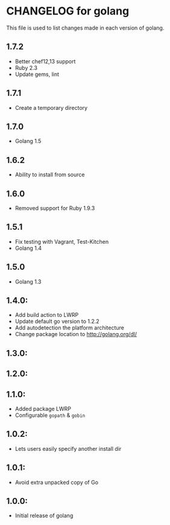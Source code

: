 # CHANGELOG for golang

This file is used to list changes made in each version of golang.

## 1.7.2

* Better chef12,13 support
* Ruby 2.3
* Update gems, lint

## 1.7.1

* Create a temporary directory 

## 1.7.0

* Golang 1.5

## 1.6.2

* Ability to install from source

## 1.6.0

* Removed support for Ruby 1.9.3

## 1.5.1

* Fix testing with Vagrant, Test-Kitchen
* Golang 1.4

## 1.5.0

* Golang 1.3

## 1.4.0:

* Add build action to LWRP
* Update default go version to 1.2.2
* Add autodetection the platform architecture
* Change package location to http://golang.org/dl/

## 1.3.0:

## 1.2.0:

## 1.1.0:

* Added package LWRP
* Configurable `gopath` & `gobin`

## 1.0.2:

* Lets users easily specify another install dir

## 1.0.1:

* Avoid extra unpacked copy of Go

## 1.0.0:

* Initial release of golang
